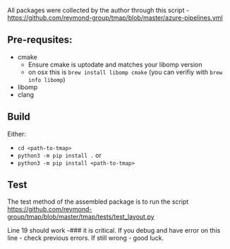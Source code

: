 All packages were collected by the author through this script - https://github.com/reymond-group/tmap/blob/master/azure-pipelines.yml

## Pre-requsites:
- cmake
  - Ensure cmake is uptodate and matches your libomp version
  - on osx this is `brew install libomp cmake` (you can verifiy with `brew info libomp`)
- libomp
- clang

## Build

Either:
* `cd <path-to-tmap>`
* `python3 -m pip install .`
or
* `python3 -m pip install <path-to-tmap>`

## Test

The test method of the assembled package is to run the script
https://github.com/reymond-group/tmap/blob/master/tmap/tests/test_layout.py

Line 19 should work -### it is critical. If you debug and have error on this
line - check previous errors. If still wrong - good luck.

